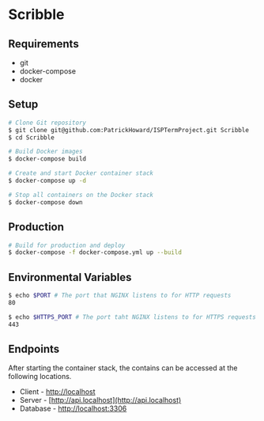 # Scribble

## Requirements
- git
- docker-compose
- docker

## Setup
```bash
# Clone Git repository
$ git clone git@github.com:PatrickHoward/ISPTermProject.git Scribble
$ cd Scribble

# Build Docker images
$ docker-compose build

# Create and start Docker container stack
$ docker-compose up -d

# Stop all containers on the Docker stack
$ docker-compose down
```

## Production
```bash
# Build for production and deploy
$ docker-compose -f docker-compose.yml up --build
```

## Environmental Variables
```bash
$ echo $PORT # The port that NGINX listens to for HTTP requests
80

$ echo $HTTPS_PORT # The port taht NGINX listens to for HTTPS requests
443
```

## Endpoints
After starting the container stack, the contains can be accessed at the following locations.

- Client - [http://localhost](http://localhost)
- Server - [http://api.localhost](http://api.localhost)
- Database - [http://localhost:3306](http://localhost:3306)

